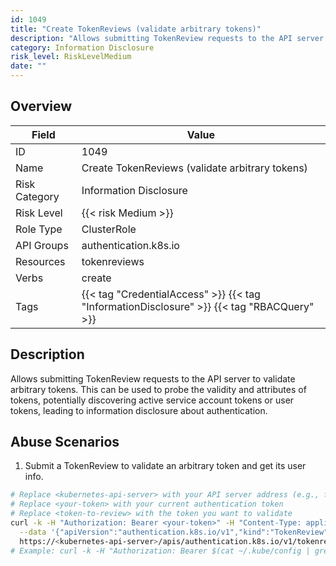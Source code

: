 ```yaml
---
id: 1049
title: "Create TokenReviews (validate arbitrary tokens)"
description: "Allows submitting TokenReview requests to the API server to validate arbitrary tokens. This can be used to probe the validity and attributes of tokens, potentially discovering active service account tokens or user tokens, leading to information disclosure about authentication."
category: Information Disclosure
risk_level: RiskLevelMedium
date: ""
---
```


## Overview

| Field         | Value                                                                                      |
| ------------- | ------------------------------------------------------------------------------------------ |
| ID            | 1049                                                                                       |
| Name          | Create TokenReviews (validate arbitrary tokens)                                            |
| Risk Category | Information Disclosure                                                                     |
| Risk Level    | {{< risk Medium >}}                                                                        |
| Role Type     | ClusterRole                                                                                |
| API Groups    | authentication.k8s.io                                                                      |
| Resources     | tokenreviews                                                                               |
| Verbs         | create                                                                                     |
| Tags          | {{< tag "CredentialAccess" >}} {{< tag "InformationDisclosure" >}} {{< tag "RBACQuery" >}} |

## Description

Allows submitting TokenReview requests to the API server to validate arbitrary tokens. This can be used to probe the validity and attributes of tokens, potentially discovering active service account tokens or user tokens, leading to information disclosure about authentication.

## Abuse Scenarios

1. Submit a TokenReview to validate an arbitrary token and get its user info.

```bash
# Replace <kubernetes-api-server> with your API server address (e.g., from 'kubectl cluster-info')
# Replace <your-token> with your current authentication token
# Replace <token-to-review> with the token you want to validate
curl -k -H "Authorization: Bearer <your-token>" -H "Content-Type: application/json" -X POST \
  --data '{"apiVersion":"authentication.k8s.io/v1","kind":"TokenReview","spec":{"token":"<token-to-review>"}}' \
  https://<kubernetes-api-server>/apis/authentication.k8s.io/v1/tokenreviews
# Example: curl -k -H "Authorization: Bearer $(cat ~/.kube/config | grep token: | awk '{print $2}')" -H "Content-Type: application/json" -X POST --data '{"apiVersion":"authentication.k8s.io/v1","kind":"TokenReview","spec":{"token":"eyJhbGciOiJSUzI..."}}' https://127.0.0.1:6443/apis/authentication.k8s.io/v1/tokenreviews

```
